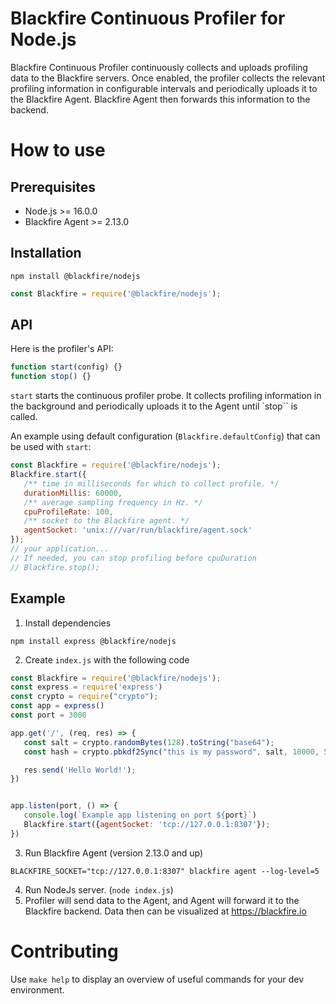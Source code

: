 # Blackfire Continuous Profiler for Node.js

Blackfire Continuous Profiler continuously collects and uploads profiling data to the Blackfire servers. Once enabled, the profiler collects the relevant profiling information in configurable intervals and periodically uploads it to the Blackfire Agent. Blackfire Agent then forwards this information to the backend.

# How to use
## Prerequisites

* Node.js >= 16.0.0
* Blackfire Agent >= 2.13.0

## Installation
```shell
npm install @blackfire/nodejs
```
```js
const Blackfire = require('@blackfire/nodejs');
```

## API

Here is the profiler's API:

```js
function start(config) {}
function stop() {}
```

`start` starts the continuous profiler probe.
It collects profiling information in the background and periodically uploads it to the Agent until `stop`` is called.

An example using default configuration (`Blackfire.defaultConfig`) that can be used with `start`:

```js
const Blackfire = require('@blackfire/nodejs');
Blackfire.start({
   /** time in milliseconds for which to collect profile. */
   durationMillis: 60000,
   /** average sampling frequency in Hz. */
   cpuProfileRate: 100,
   /** socket to the Blackfire agent. */
   agentSocket: 'unix:///var/run/blackfire/agent.sock'
});
// your application...
// If needed, you can stop profiling before cpuDuration
// Blackfire.stop();
```

## Example

1. Install dependencies

```shell
npm install express @blackfire/nodejs
```

2. Create `index.js` with the following code

```js
const Blackfire = require('@blackfire/nodejs');
const express = require('express')
const crypto = require("crypto");
const app = express()
const port = 3000

app.get('/', (req, res) => {
   const salt = crypto.randomBytes(128).toString("base64");
   const hash = crypto.pbkdf2Sync("this is my password", salt, 10000, 512, "sha512");

   res.send('Hello World!');
})


app.listen(port, () => {
   console.log(`Example app listening on port ${port}`)
   Blackfire.start({agentSocket: 'tcp://127.0.0.1:8307'});
})
```

3. Run Blackfire Agent (version 2.13.0 and up)

```
BLACKFIRE_SOCKET="tcp://127.0.0.1:8307" blackfire agent --log-level=5
```

4. Run NodeJs server. (`node index.js`)
5. Profiler will send data to the Agent, and Agent will forward it to the Blackfire
   backend. Data then can be visualized at https://blackfire.io

# Contributing

Use `make help` to display an overview of useful commands for your dev environment.

